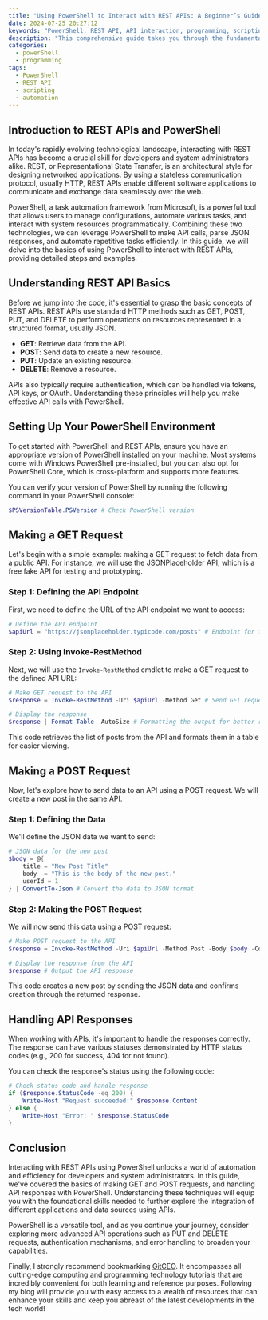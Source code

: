 ```yaml
---
title: "Using PowerShell to Interact with REST APIs: A Beginner’s Guide"
date: 2024-07-25 20:27:12
keywords: "PowerShell, REST API, API interaction, programming, scripting, system administration"
description: "This comprehensive guide takes you through the fundamentals of using PowerShell to interact with REST APIs. You'll learn how to make requests, handle responses, and utilize various PowerShell cmdlets to effectively manage API calls. By the end of this tutorial, you will understand the foundational concepts of APIs and have practical examples that demonstrate how to implement them in real-world scenarios. Ideal for beginners, this article will equip you with the skills to automate tasks, integrate applications, and handle data using PowerShell."
categories:
  - powerShell
  - programming
tags:
  - PowerShell
  - REST API
  - scripting
  - automation
---
```


## Introduction to REST APIs and PowerShell

In today's rapidly evolving technological landscape, interacting with REST APIs has become a crucial skill for developers and system administrators alike. REST, or Representational State Transfer, is an architectural style for designing networked applications. By using a stateless communication protocol, usually HTTP, REST APIs enable different software applications to communicate and exchange data seamlessly over the web.

PowerShell, a task automation framework from Microsoft, is a powerful tool that allows users to manage configurations, automate various tasks, and interact with system resources programmatically. Combining these two technologies, we can leverage PowerShell to make API calls, parse JSON responses, and automate repetitive tasks efficiently. In this guide, we will delve into the basics of using PowerShell to interact with REST APIs, providing detailed steps and examples.

<!-- more -->

## Understanding REST API Basics

Before we jump into the code, it's essential to grasp the basic concepts of REST APIs. REST APIs use standard HTTP methods such as GET, POST, PUT, and DELETE to perform operations on resources represented in a structured format, usually JSON. 

- **GET**: Retrieve data from the API.
- **POST**: Send data to create a new resource.
- **PUT**: Update an existing resource.
- **DELETE**: Remove a resource.

APIs also typically require authentication, which can be handled via tokens, API keys, or OAuth. Understanding these principles will help you make effective API calls with PowerShell.

## Setting Up Your PowerShell Environment

To get started with PowerShell and REST APIs, ensure you have an appropriate version of PowerShell installed on your machine. Most systems come with Windows PowerShell pre-installed, but you can also opt for PowerShell Core, which is cross-platform and supports more features.

You can verify your version of PowerShell by running the following command in your PowerShell console:

```powershell
$PSVersionTable.PSVersion # Check PowerShell version
```

## Making a GET Request

Let's begin with a simple example: making a GET request to fetch data from a public API. For instance, we will use the JSONPlaceholder API, which is a free fake API for testing and prototyping.

### Step 1: Defining the API Endpoint

First, we need to define the URL of the API endpoint we want to access:

```powershell
# Define the API endpoint
$apiUrl = "https://jsonplaceholder.typicode.com/posts" # Endpoint for fetching posts
```

### Step 2: Using Invoke-RestMethod

Next, we will use the `Invoke-RestMethod` cmdlet to make a GET request to the defined API URL:

```powershell
# Make GET request to the API
$response = Invoke-RestMethod -Uri $apiUrl -Method Get # Send GET request

# Display the response
$response | Format-Table -AutoSize # Formatting the output for better readability
```

This code retrieves the list of posts from the API and formats them in a table for easier viewing.

## Making a POST Request

Now, let's explore how to send data to an API using a POST request. We will create a new post in the same API.

### Step 1: Defining the Data

We'll define the JSON data we want to send:

```powershell
# JSON data for the new post
$body = @{
    title = "New Post Title"
    body  = "This is the body of the new post."
    userId = 1
} | ConvertTo-Json # Convert the data to JSON format
```

### Step 2: Making the POST Request

We will now send this data using a POST request:

```powershell
# Make POST request to the API
$response = Invoke-RestMethod -Uri $apiUrl -Method Post -Body $body -ContentType "application/json" # Send POST request

# Display the response from the API
$response # Output the API response
```

This code creates a new post by sending the JSON data and confirms creation through the returned response.

## Handling API Responses

When working with APIs, it's important to handle the responses correctly. The response can have various statuses demonstrated by HTTP status codes (e.g., 200 for success, 404 for not found).

You can check the response's status using the following code:

```powershell
# Check status code and handle response
if ($response.StatusCode -eq 200) {
    Write-Host "Request succeeded:" $response.Content
} else {
    Write-Host "Error: " $response.StatusCode
}
```

## Conclusion

Interacting with REST APIs using PowerShell unlocks a world of automation and efficiency for developers and system administrators. In this guide, we've covered the basics of making GET and POST requests, and handling API responses with PowerShell. Understanding these techniques will equip you with the foundational skills needed to further explore the integration of different applications and data sources using APIs.

PowerShell is a versatile tool, and as you continue your journey, consider exploring more advanced API operations such as PUT and DELETE requests, authentication mechanisms, and error handling to broaden your capabilities.

Finally, I strongly recommend bookmarking [GitCEO](https://gitceo.com). It encompasses all cutting-edge computing and programming technology tutorials that are incredibly convenient for both learning and reference purposes. Following my blog will provide you with easy access to a wealth of resources that can enhance your skills and keep you abreast of the latest developments in the tech world!